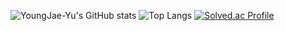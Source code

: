 ![YoungJae-Yu's GitHub stats](https://github-readme-stats.vercel.app/api?username=YoungJae-Yu&show_icons=true&theme=dark)
![Top Langs](https://github-readme-stats.vercel.app/api/top-langs/?username=YoungJae-Yu&layout=compact&theme=dark)
[![Solved.ac Profile](http://mazassumnida.wtf/api/v2/generate_badge?boj=doqmf982)](https://solved.ac/doqmf982/)
